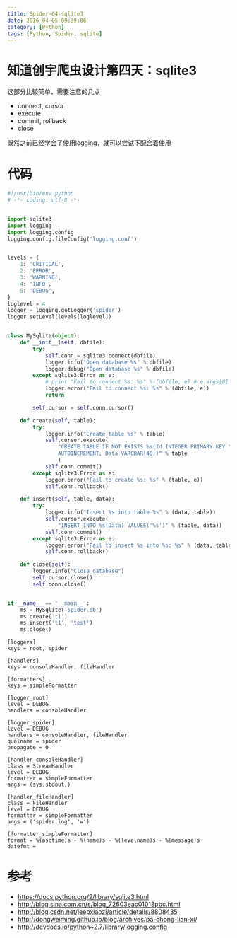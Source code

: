 ```yaml
---
title: Spider-04-sqlite3
date: 2016-04-05 09:39:06
category: [Python]
tags: [Python, Spider, sqlite]
---
```


# 知道创宇爬虫设计第四天：sqlite3

这部分比较简单，需要注意的几点

- connect, cursor
- execute
- commit, rollback
- close


既然之前已经学会了使用logging，就可以尝试下配合着使用

# 代码

```python MySqlite.py
#!/usr/bin/env python
# -*- coding: utf-8 -*-


import sqlite3
import logging
import logging.config
logging.config.fileConfig('logging.conf')


levels = {
    1: 'CRITICAL',
    2: 'ERROR',
    3: 'WARNING',
    4: 'INFO',
    5: 'DEBUG',
}
loglevel = 4
logger = logging.getLogger('spider')
logger.setLevel(levels[loglevel])


class MySqlite(object):
    def __init__(self, dbfile):
        try:
            self.conn = sqlite3.connect(dbfile)
            logger.info("Open database %s" % dbfile)
            logger.debug("Open database %s" % dbfile)
        except sqlite3.Error as e:
            # print "Fail to connect %s: %s" % (dbfile, e) # e.args[0]
            logger.error("Fail to connect %s: %s" % (dbfile, e))
            return

        self.cursor = self.conn.cursor()

    def create(self, table):
        try:
            logger.info("Create table %s" % table)
            self.cursor.execute(
                "CREATE TABLE IF NOT EXISTS %s(Id INTEGER PRIMARY KEY \
                AUTOINCREMENT, Data VARCHAR(40))" % table
                )
            self.conn.commit()
        except sqlite3.Error as e:
            logger.error("Fail to create %s: %s" % (table, e))
            self.conn.rollback()

    def insert(self, table, data):
        try:
            logger.info("Insert %s into table %s" % (data, table))
            self.cursor.execute(
                "INSERT INTO %s(Data) VALUES('%s')" % (table, data))
            self.conn.commit()
        except sqlite3.Error as e:
            logger.error("Fail to insert %s into %s: %s" % (data, table, e))
            self.conn.rollback()

    def close(self):
        logger.info("Close database")
        self.cursor.close()
        self.conn.close()


if __name__ == '__main__':
    ms = MySqlite('spider.db')
    ms.create('t1')
    ms.insert('t1', 'test')
    ms.close()
```

```shell logging.conf
[loggers]
keys = root, spider

[handlers]
keys = consoleHandler, fileHandler

[formatters]
keys = simpleFormatter

[logger_root]
level = DEBUG
handlers = consoleHandler

[logger_spider]
level = DEBUG
handlers = consoleHandler, fileHandler
qualname = spider
propagate = 0

[handler_consoleHandler]
class = StreamHandler
level = DEBUG
formatter = simpleFormatter
args = (sys.stdout,)

[handler_fileHandler]
class = FileHandler
level = DEBUG
formatter = simpleFormatter
args = ('spider.log', 'w')

[formatter_simpleFormatter]
format = %(asctime)s - %(name)s - %(levelname)s - %(message)s
datefmt = 
```

# 参考

- https://docs.python.org/2/library/sqlite3.html
- http://blog.sina.com.cn/s/blog_72603eac01013pbc.html
- http://blog.csdn.net/jeepxiaozi/article/details/8808435
- http://dongweiming.github.io/blog/archives/pa-chong-lian-xi/
- http://devdocs.io/python~2.7/library/logging.config